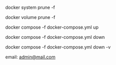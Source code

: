 
<!-- Following instructions to run the application -->
<!-- You can skip some scripts based on the comment given -->

<!-- Open folder in terminal (All script shpuld be run in this terminal)-->

<!-- stop all running containers in docker -->
docker system prune -f

<!-- Clear the database -->
docker volume prune -f

<!-- Run application -->
docker compose -f docker-compose.yml up

<!-- If you want to close the application just press ctrl+c (Windows) or CMD+c (Mac) -->

<!-- If you close the terminal by mistake, simply open the folder in terminal and run -->
docker compose -f docker-compose.yml down 

<!-- To clear out the database of this application -->
docker compose -f docker-compose.yml down -v

<!-- Credentials  all password = Abcde@12345 -->
<!-- This is the main admin that has all the access to the pages -->
email: admin@mail.com

<!-- You can use this to check the emails of all other user in the application and login with their email and password -->

<!-- Call me if you face any issue -->

